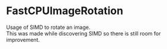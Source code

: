 # FastCPUImageRotation

Usage of SIMD to rotate an image. </br>
This was made while discovering SIMD so there is still room for improvement.
